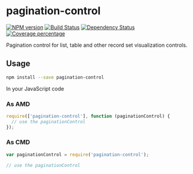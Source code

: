 # pagination-control

  [![NPM version][npm-image]][npm-url] [![Build Status][travis-image]][travis-url] [![Dependency Status][daviddm-image]][daviddm-url] [![Coverage percentage][coveralls-image]][coveralls-url]

Pagination control for list, table and other record set visualization controls.

## Usage
```bash
npm install --save pagination-control
```

In your JavaScript code
### As AMD
```javascript
require(['pagination-control'], function (paginationControl) {
  // use the paginationControl
});
```

### As CMD
```javascript
var paginationControl = require('pagination-control');

// use the paginationControl
```


[npm-image]: https://badge.fury.io/js/pagination-control.svg
[npm-url]: https://npmjs.org/package/pagination-control
[travis-image]: https://travis-ci.org/Microsoft/pagination-control.svg?branch=master
[travis-url]: https://travis-ci.org/Microsoft/pagination-control
[daviddm-image]: https://david-dm.org/Microsoft/pagination-control.svg?theme=shields.io
[daviddm-url]: https://david-dm.org/Microsoft/pagination-control
[coveralls-image]: https://coveralls.io/repos/Microsoft/pagination-control/badge.svg
[coveralls-url]: https://coveralls.io/r/Microsoft/pagination-control

